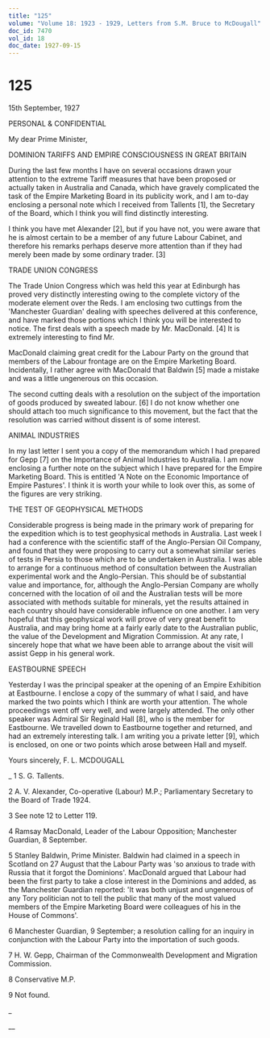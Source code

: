 ```yaml
---
title: "125"
volume: "Volume 18: 1923 - 1929, Letters from S.M. Bruce to McDougall"
doc_id: 7470
vol_id: 18
doc_date: 1927-09-15
---
```


# 125

15th September, 1927

PERSONAL &amp; CONFIDENTIAL

My dear Prime Minister,

DOMINION TARIFFS AND EMPIRE CONSCIOUSNESS IN GREAT BRITAIN

During the last few months I have on several occasions drawn your attention to the extreme Tariff measures that have been proposed or actually taken in Australia and Canada, which have gravely complicated the task of the Empire Marketing Board in its publicity work, and I am to-day enclosing a personal note which I received from Tallents [1], the Secretary of the Board, which I think you will find distinctly interesting.

I think you have met Alexander [2], but if you have not, you were aware that he is almost certain to be a member of any future Labour Cabinet, and therefore his remarks perhaps deserve more attention than if they had merely been made by some ordinary trader. [3]

TRADE UNION CONGRESS

The Trade Union Congress which was held this year at Edinburgh has proved very distinctly interesting owing to the complete victory of the moderate element over the Reds. I am enclosing two cuttings from the 'Manchester Guardian' dealing with speeches delivered at this conference, and have marked those portions which I think you will be interested to notice. The first deals with a speech made by Mr. MacDonald. [4] It is extremely interesting to find Mr.

MacDonald claiming great credit for the Labour Party on the ground that members of the Labour frontage are on the Empire Marketing Board. Incidentally, I rather agree with MacDonald that Baldwin [5] made a mistake and was a little ungenerous on this occasion.

The second cutting deals with a resolution on the subject of the importation of goods produced by sweated labour. [6] I do not know whether one should attach too much significance to this movement, but the fact that the resolution was carried without dissent is of some interest.

ANIMAL INDUSTRIES

In my last letter I sent you a copy of the memorandum which I had prepared for Gepp [7] on the Importance of Animal Industries to Australia. I am now enclosing a further note on the subject which I have prepared for the Empire Marketing Board. This is entitled 'A Note on the Economic Importance of Empire Pastures'. I think it is worth your while to look over this, as some of the figures are very striking.

THE TEST OF GEOPHYSICAL METHODS

Considerable progress is being made in the primary work of preparing for the expedition which is to test geophysical methods in Australia. Last week I had a conference with the scientific staff of the Anglo-Persian Oil Company, and found that they were proposing to carry out a somewhat similar series of tests in Persia to those which are to be undertaken in Australia. I was able to arrange for a continuous method of consultation between the Australian experimental work and the Anglo-Persian. This should be of substantial value and importance, for, although the Anglo-Persian Company are wholly concerned with the location of oil and the Australian tests will be more associated with methods suitable for minerals, yet the results attained in each country should have considerable influence on one another. I am very hopeful that this geophysical work will prove of very great benefit to Australia, and may bring home at a fairly early date to the Australian public, the value of the Development and Migration Commission. At any rate, I sincerely hope that what we have been able to arrange about the visit will assist Gepp in his general work.

EASTBOURNE SPEECH

Yesterday I was the principal speaker at the opening of an Empire Exhibition at Eastbourne. I enclose a copy of the summary of what I said, and have marked the two points which I think are worth your attention. The whole proceedings went off very well, and were largely attended. The only other speaker was Admiral Sir Reginald Hall [8], who is the member for Eastbourne. We travelled down to Eastbourne together and returned, and had an extremely interesting talk. I am writing you a private letter [9], which is enclosed, on one or two points which arose between Hall and myself.

Yours sincerely, F. L. MCDOUGALL 

_ 1 S. G. Tallents.

2 A. V. Alexander, Co-operative (Labour) M.P.; Parliamentary Secretary to the Board of Trade 1924.

3 See note 12 to Letter 119.

4 Ramsay MacDonald, Leader of the Labour Opposition; Manchester Guardian, 8 September.

5 Stanley Baldwin, Prime Minister. Baldwin had claimed in a speech in Scotland on 27 August that the Labour Party was 'so anxious to trade with Russia that it forgot the Dominions'. MacDonald argued that Labour had been the first party to take a close interest in the Dominions and added, as the Manchester Guardian reported: 'It was both unjust and ungenerous of any Tory politician not to tell the public that many of the most valued members of the Empire Marketing Board were colleagues of his in the House of Commons'.

6 Manchester Guardian, 9 September; a resolution calling for an inquiry in conjunction with the Labour Party into the importation of such goods.

7 H. W. Gepp, Chairman of the Commonwealth Development and Migration Commission.

8 Conservative M.P.

9 Not found.

_

__
